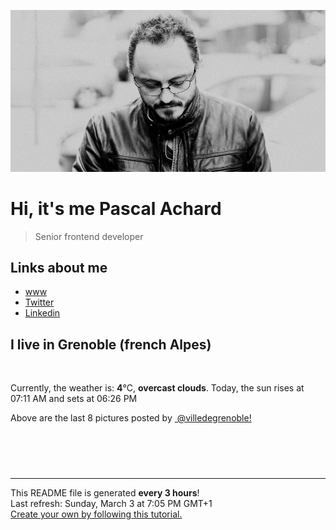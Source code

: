 ![Pascal Achard](./images/photo-pascal-achard.jpg)
# Hi, it's me Pascal Achard
> Senior frontend developer

## Links about me
- [www](https://www.pascal-achard.com)
- [Twitter](https://twitter.com/botmaster)
- [Linkedin](http://www.linkedin.com/in/pascal-achard)


## I live in Grenoble (french Alpes)
<img src="https://openweathermap.org/img/wn/04n@2x.png" alt="">

Currently, the weather is: **4**°C, **overcast clouds**.
Today, the sun rises at 07:11 AM and sets at 06:26 PM

Above are the last 8 pictures posted by <a href="https://www.instagram.com/villedegrenoble/" target="_blank"><img alt="" src="https://upload.wikimedia.org/wikipedia/commons/thumb/e/e7/Instagram_logo_2016.svg/1024px-Instagram_logo_2016.svg.png" width="20"/> @villedegrenoble!</a>

<p style="display: flex; flex-wrap: wrap; gap: 20px;">
        <img src="https://cdn1.picuki.com/hosted-by-instagram/q/0exhNuNYnjBGZDHIdN5WmL9I2Pk2GAlRNucaS7j0nyZiNxIsbHWB58ltwdev%7C%7CDlyKw1oASyLeD1p4o8jUFtUZFV5PkzaSr2PTj1T7KifVoCh1DRk%7C%7CZFok7c1LXIcY3Cm9sdDCnicKyVHDe0AUq%7C%7Cm6vZNuKyBOTcAyXCUMLQKnmIC9%7C%7CyqW5193swp7LGTgUz36ol%7C%7CIjFd%7C%7CT9sdgcurNyUrDgJWPq+PMtg4555RYgPi9NYur++3Rq2ElIlc20jESioia3mr+sN1yDJTAofzTWXF+8+K0FDoHqK5hVhpa0PqaSDco5u26Nv%7C%7CPWRRWE4XG1orxFRm5Gkyg7XRXiH62JK7VTy2JyVU+YLgqzpC%7C%7CmwQvbYiXLkK+L6WukBXnkNV7GDFVDUfaXmOOlft6BkFslX1FfkpA2nW7P13URTXS1+mg2uBYt1afuywP6o%7C%7Cyb1l2y5lz0UlO39dLYBngt4q5HezCU9RnLFOttGP2mO2wN3Rog=.jpeg" alt="" width="200"/>
        <img src="https://cdn1.picuki.com/hosted-by-instagram/q/0exhNuNYnjBGZDHIdN5WmL9I2Pk2GAlRNecaS7j0nyZiNxIsbHWB58ltwdGn%7C%7CDh6Kwh9HS+LeDxg7Y4oVlRRZFZ4PEXcTrCNTDtQ66iRV4Cq0jVv8ZZhkbgxKXIaYXes8sUsOzjYMTIfQeoEH%7C%7Cb2rvUW%7C%7CvnwaDcNuDeTPOUtzCVG%7C%7CMm0X51wm8Rm3ayEv0Pxto0%7C%7CNylL9XkgKQcursrV%7C%7CndbEvL+M4Byp6JzSPkCj9ND1OHtpCa5BTB7Kz84KD6chYTJnLM6yBLZdyUVqUWqE4gDEG0ZjWCX8RM1v9EPp7TzN916+98ZkIGRT2UFAjsm8lJhmMntxxzsbkKI4BpB6HfVj+O8Yv909rSoPb64DdTt4wzNZbzRIbhmW3FYFK3hQ1rFDtaXQcdcy90aOa0b8Qjttjmzd4%7C%7Cn1RcsXDcZ1mDd.jpeg" alt="" width="200"/>
        <img src="https://cdn1.picuki.com/hosted-by-instagram/q/0exhNuNYnjBGZDHIdN5WmL9I2Pk2GAlRNucaS7j0nyZiNxIsbHWB58ltwdev%7C%7CDlyKw1oASyLeD1p7YkpVlpSZFV5P0zfT72MTj5T6a+fUYCh2jVv8pBilr09JXcaZHer88IuOzjYMTIfQeoEH%7C%7Cbx7a8Koru5A2MGo1zRMrBC0GAG4fy3UPI7mslm3ayEv0Pxto0%7C%7CNylL9XkgKQcursrV%7C%7CndYEvL+M4Byp6JzSPkCj9ND1OHtpCa5BTB7Kz04KD6chYTJnLMssBG5fiUc4nOtbogDdmsEmF+88RM1v9EPp7TzN916+N8ZkIGRT2UFAjsm8lJnl6u+liDFbV+i2loP7nr+2p6rS64LkrSjCMeeBfXzx3XudJDGOpoJDl5KU9iYARLfI%7C%7CfhSp0fmYMSTKhx9liWohKzZJnl6BZzCQdLmjeAP8pnasqw0KCR8GTjvRamtQ0ZoeioTIZSkUhH9YOC7FstLFmeXOtqGXLp11MdAddELObKzcuAPQ==.jpeg" alt="" width="200"/>
        <img src="https://cdn1.picuki.com/hosted-by-instagram/q/0exhNuNYnjBGZDHIdN5WmL9I2Pk2GAlRNucaS7j0nyZiNxIsbHWB58ltwdev%7C%7CDlyKw1oASyLeD1p7Y4iU1lWZFV5Pk3XT7yOTj1T56+QV4Cn0DRl%7C%7CZ9hkL80LXIfYHKp98UoOzjYMTIfQeoEH%7C%7Cbx7a8Koru5A2MGo1zRMrBC0GAG4fy3UPI7mslm3ayEv0Pxto0%7C%7CNylL9XkgKQcursrV%7C%7CndYEvL+M4Byp6JzSPkCj9ND1OHtpCa5BTB7Kz04KD6chYTJnLNX0xO+cREi6G+XcogDYl8amWGw8RM1v9EPp7TzN916+N8ZkIGRT2UFAjsm8lJnl6u+liDFbV+i2loP7nr+2p67deQLgqzqCMeeB%7C%7Cbj%7C%7CXLvWrbGOZoJDl5KU9iYARLfI%7C%7CfhSp0fmYMSTKhx9liW+xepZb3b8UBhAwMckBXdDsZbb9TOnZb32C761BeBuhYMp+ipdoJI8Hhyw4OC7FstLFmeUu4bY3Lp11MdAddELObKzcuAPQ==.jpeg" alt="" width="200"/>
        <img src="https://cdn1.picuki.com/hosted-by-instagram/q/0exhNuNYnjBGZDHIdN5WmL9I2Pk2GAlRNecaS7j0nyZiNxIsbHWB58ltwdGn%7C%7CDh6Kwh9HS+LeDxg5IwvUV9TZFF9OU3dQLKATztQ66+dVerN0DRk95Vgk7o2KX0aZHKp8McuUgmYdSgIGaYDG7uo%7C%7CesJ+vrucjMBpi2XMLQT9zJBpY6uSKVKz8B1pJ2Jg3Tt%7C%7C9k4Ki5e82wzJURmpNHNpW5HDbr2PM86o6N0QrlChMIRrdDgmBq7EHl3Kj8vUQ+RubTOl+1elDa8Ix42+TCYFvkaFxUV2HmZ4VA0toFzqaqTZY49ztwZkIH2CmUEXTE86kEon5zgx3PySWaL3Xcf5FHy4YDnZfcCqo3ZDemxZ+L85XXjRoWMJ4JpaEUFFa7aY2rEDdD7EI5Wk9YZSd0bjgzjqECCerPLzxp1WW1I0GHfWg==.jpeg" alt="" width="200"/>
        <img src="https://cdn1.picuki.com/hosted-by-instagram/q/0exhNuNYnjBGZDHIdN5WmL9I2Pk2GAlRNucaS7j0nyZiNxIsbHWB58ltwdGn%7C%7CDh6Kwh9HS+LeDxg5IItUlRYZFN%7C%7COk3YSrSARD9R6KSRV+zN2j1j85BinbkyKXwdbH+u8cEuOzjYMTIfQeoEH%7C%7Cbx7a8Koru5A2MEoyX9auctwCIPuM23TKNy2JAtrKSLl0SxptZ%7C%7CIjNLvG0jJ00m7NPfvnw1UvfPMc9g+PAnH%7C%7CEzhMQ65OftxiqsH2p%7C%7Cd2RnHCfHm7OMqeE8qSeucTE1pkCIdvg4f1s8oHSallAysY5z38j3coRq5v05sqjSc20CRjFGvTl2vaCYjw7pQTSH624A7lTY2J2rS+cIl9CjAbbOcZW7gSLDbOaTQf1DVSdfUMP3VXvWMMSTJfpas58WCchv5FO61QePR5LyjgVLLi1d0DunHqFCb8qF8JuP1m%7C%7CXxDKL%7C%7CVFutZXvLOUPjmFT8fqe4AImIX6VUJwZ.jpeg" alt="" width="200"/>
        <img src="https://cdn1.picuki.com/hosted-by-instagram/q/0exhNuNYnjBGZDHIdN5WmL9I2Pk2GAlRNucaS7j0nyZiNxIsbHWB58ltwdev%7C%7CDlyKw1oASyLeD1o4osiU19VZFV5PEPfT7SMSTdQ7quRXICj1TVi8pZmkbk0KXUdZ3Ko98UoOzjYMTIfQeoEH%7C%7Cbx7a8Koru5A2MGo1zRMrBC0GAG4fy3UPI7mslm3ayEv0Pxto0%7C%7CNylL9XkgKQcursrV%7C%7CndYEvL+M4Byp6JzSPkCj9ND1OHtpCa5BTB7Kzg4KD6chYTJnLMmoA7STDgv6ketRIgDYkE0mHjr8RM1v9EPp7TzN916+N8ZkIGRT2UFAjsm8lJnl6u+liDFbV+i2loP7nr+2p6VS68LkryjCNeoAfXz7XPtWrKKOYoJDl5KU9iYARLfI%7C%7CfhSp0fmYMSTKhx9liWqSeae+bjzydSHDJymy2HAZdUdsy29oyzwHDcgQqhjC8+lM%7C%7CvcLV+m09S04OC7FstLFmfV5AeH3Lp11MdAddELObKzcuAPQ==.jpeg" alt="" width="200"/>
        <img src="https://cdn1.picuki.com/hosted-by-instagram/q/0exhNuNYnjBGZDHIdN5WmL9I2Pk2GAlRNucaS7j0nyZiNxIsbHWB58ltwdev%7C%7CDlyKw1oASyLeD1o4oorVVVXZFV5PEDWQLCNSTdQ766dU4Cq1DRh8pJol74xLnIeY3Cq9MIlOzjYMTIfQeoEH%7C%7Cbx7a8Koru5A2MEo1zRMrBC0GAG4YWbVqFKwoV966yUlEri+YU8ajtG5WR1aRtmpNPb5DwIX%7C%7CD+fMBxsedISLQzicYRtr6+wmOHH24VdGZ9ShqarqqWm8dagxX7VQ0H7GCyS6x9KkgT3HSUhkcy4psPqaSDFctu2vxl5u2CCm8AYG9qpBxrr5+4jn7gck2+8HdVk03J8+eeVvU8iJ%7C%7C7dNy5eMHE%7C%7CWSTSvSNMPUeEHkMAqubBhnTKKjmV%7C%7Cd4kKlKGP9H2Wus5z+fVbf93xlFAy8HjTOSHMN2VNarwaSqxn%7C%7CHjS+osEoIxtqaPbxZlQgI152ozVMjP0PIBvdcMjCLgVJxR4oW.jpeg" alt="" width="200"/>
</p>

------------
<p>This README file is generated <b>every 3 hours</b>!
    <br />Last refresh: Sunday, March 3 at 7:05 PM GMT+1
    <br /><a href="https://medium.com/@th.guibert/how-to-create-a-self-updating-readme-md-for-your-github-profile-f8b05744ca91">Create your own by following this tutorial.</a>
</p>
<p><a href="https://github.com/botmaster/botmaster/actions/workflows/main.yaml"><img alt="" src="https://github.com/botmaster/botmaster/actions/workflows/main.yaml/badge.svg" /></a></p>

